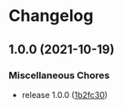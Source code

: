 # Changelog

## 1.0.0 (2021-10-19)


### Miscellaneous Chores

* release 1.0.0 ([1b2fc30](https://www.github.com/soerenschneider/vault-hysteria/commit/1b2fc3033c9bcf7bbf1b1bde01669eba66e2517b))
